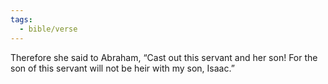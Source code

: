 ```yaml
---
tags:
  - bible/verse
---
```

Therefore she said to Abraham, “Cast out this servant and her son! For the son of this servant will not be heir with my son, Isaac.”